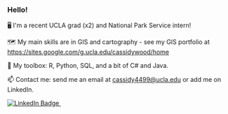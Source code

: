 ### **Hello!**

🖥️ I'm a recent UCLA grad (x2) and National Park Service intern!

🗺️ My main skills are in GIS and cartography - see my GIS portfolio at https://sites.google.com/g.ucla.edu/cassidywood/home

🧰 My toolbox: R, Python, SQL, and a bit of C# and Java.

📫 Contact me: send me an email at cassidy4499@ucla.edu or add me on LinkedIn.

  <a href="https://www.linkedin.com/in/cassidywood/">
    <img src="https://img.shields.io/badge/LinkedIn-blue?style=for-the-badge&logo=linkedin&logoColor=white" alt="LinkedIn Badge"/>
  </a>

<img src="https://komarev.com/ghpvc/?username=cassidy4499&style=flat-square&color=blue" alt=""/>
